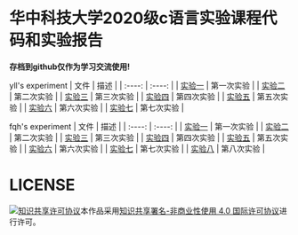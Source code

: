 # 华中科技大学2020级c语言实验课程代码和实验报告
**存档到github仅作为学习交流使用!**

yll's experiment 
|  文件   | 描述  |
|  :----:  | :----: |
| [实验一](https://github.com/yllhwa/cexperiment/tree/master/yll/1)  | 第一次实验 |
| [实验二](https://github.com/yllhwa/cexperiment/tree/master/yll/2)  | 第二次实验 |
| [实验三](https://github.com/yllhwa/cexperiment/tree/master/yll/3)  | 第三次实验 |
| [实验四](https://github.com/yllhwa/cexperiment/tree/master/yll/4)  | 第四次实验 |
| [实验五](https://github.com/yllhwa/cexperiment/tree/master/yll/5)  | 第五次实验 |
| [实验六](https://github.com/yllhwa/cexperiment/tree/master/yll/6)  | 第六次实验 |
| [实验七](https://github.com/yllhwa/cexperiment/tree/master/yll/7)  | 第七次实验 |

fqh's experiment
|  文件   | 描述  |
|  :----:  | :----: |
| [实验一](https://github.com/2205794866/cexperiment/tree/master/fqh/1)  | 第一次实验 |
| [实验二](https://github.com/2205794866/cexperiment/tree/master/fqh/2)  | 第二次实验 |
| [实验三](https://github.com/2205794866/cexperiment/tree/master/fqh/3)  | 第三次实验 |
| [实验四](https://github.com/2205794866/cexperiment/tree/master/fqh/4)  | 第四次实验 |
| [实验五](https://github.com/2205794866/cexperiment/tree/master/fqh/5)  | 第五次实验 |
| [实验六](https://github.com/2205794866/cexperiment/tree/master/fqh/6)  | 第六次实验 |
| [实验七](https://github.com/2205794866/cexperiment/tree/master/fqh/7)  | 第七次实验 |
| [实验八](https://github.com/2205794866/cexperiment/tree/master/fqh/8)  | 第八次实验 |
# LICENSE

<a rel="license" href="http://creativecommons.org/licenses/by-nc/4.0/"><img alt="知识共享许可协议" style="border-width:0" src="https://i.creativecommons.org/l/by-nc/4.0/88x31.png" /></a>本作品采用<a rel="license" href="http://creativecommons.org/licenses/by-nc/4.0/">知识共享署名-非商业性使用 4.0 国际许可协议</a>进行许可。


